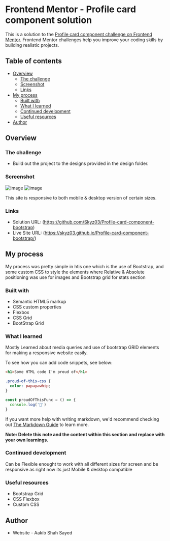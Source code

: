# Frontend Mentor - Profile card component solution

This is a solution to the [Profile card component challenge on Frontend Mentor](https://www.frontendmentor.io/challenges/profile-card-component-cfArpWshJ). Frontend Mentor challenges help you improve your coding skills by building realistic projects. 

## Table of contents

- [Overview](#overview)
  - [The challenge](#the-challenge)
  - [Screenshot](#screenshot)
  - [Links](#links)
- [My process](#my-process)
  - [Built with](#built-with)
  - [What I learned](#what-i-learned)
  - [Continued development](#continued-development)
  - [Useful resources](#useful-resources)
- [Author](#author)




## Overview

### The challenge

- Build out the project to the designs provided in the design folder.

### Screenshot

![image](https://user-images.githubusercontent.com/42742924/119218823-1fa27000-bb02-11eb-9f88-b2a0e00476ee.png)
![image](https://user-images.githubusercontent.com/42742924/119218869-3d6fd500-bb02-11eb-8ba4-673a332a57fe.png)


This site is responsive to both mobile & desktop version of certain sizes.

### Links

- Solution URL: (https://github.com/Skyz03/Profile-card-component-bootstrap)
- Live Site URL: (https://skyz03.github.io/Profile-card-component-bootstrap/)

## My process

My process was pretty simple in htis one which is the use of Bootstrap, and some custom CSS to style the elements where Relative & Absolute positioning was use for images and Bootstrap grid for stats section

### Built with

- Semantic HTML5 markup
- CSS custom properties
- Flexbox
- CSS Grid
- BootStrap Grid

### What I learned

Mostly Learned about media queries and use of bootstrap GRID elements for making a responsive website easily.

To see how you can add code snippets, see below:

```html
<h1>Some HTML code I'm proud of</h1>
```
```css
.proud-of-this-css {
  color: papayawhip;
}
```
```js
const proudOfThisFunc = () => {
  console.log('🎉')
}
```

If you want more help with writing markdown, we'd recommend checking out [The Markdown Guide](https://www.markdownguide.org/) to learn more.

**Note: Delete this note and the content within this section and replace with your own learnings.**

### Continued development

Can be Flexible enought to work with all different sizes for screen and be responsive as right now its just Mobile & desktop compatible

### Useful resources

- Bootstrap Grid
- CSS Flexbox
- Custom CSS


## Author

- Website - Aakib Shah Sayed
